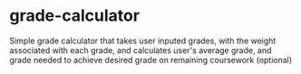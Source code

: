 # grade-calculator
Simple grade calculator that takes user inputed grades, with the weight associated with each grade, and calculates user's average grade, and grade needed to achieve desired grade on remaining coursework (optional)
